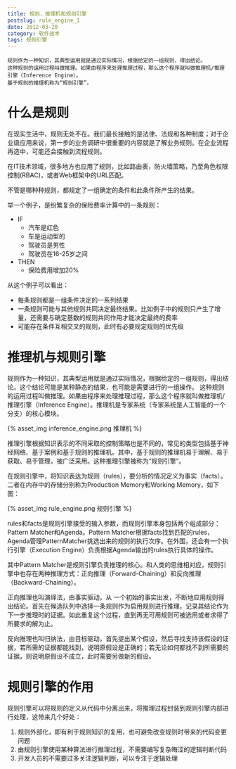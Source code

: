 ```yaml
---
title: 规则，推理机和规则引擎
postslug: rule_engine_1
date: 2012-03-20
category: 软件技术
tags: 规则引擎
---
```



    规则作为一种知识，其典型运用就是通过实际情况，根据给定的一组规则，得出结论。
    这种规则的运用过程叫做推理。如果由程序来处理推理过程，那么这个程序就叫做推理机/推理引擎（Inference Engine）。
    基于规则的推理机称为“规则引擎”。


# 什么是规则

在现实生活中，规则无处不在。我们最长接触的是法律、法规和各种制度；对于企业级应用来说，第一步的业务调研中很重要的内容就是了解业务规则。在企业流程再造中，可能还会接触到流程规则。

在IT技术领域，很多地方也应用了规则，比如路由表，防火墙策略，乃至角色权限控制(RBAC)，或者Web框架中的URL匹配。

不管是哪种种规则，都规定了一组确定的条件和此条件所产生的结果。

举一个例子，是纷繁复杂的保险费率计算中的一条规则：


- IF
  + 汽车是红色
  + 车是运动型的
  + 驾驶员是男性
  + 驾驶员在16-25岁之间
- THEN
  + 保险费用增加20%

从这个例子可以看出：

- 每条规则都是一组条件决定的一系列结果
- 一条规则可能与其他规则共同决定最终结果。比如例子中的规则只产生了增量，还需要与确定基数的规则共同作用才能决定最终的费率
- 可能存在条件互相交叉的规则，此时有必要规定规则的优先级

# 推理机与规则引擎

规则作为一种知识，其典型运用就是通过实际情况，根据给定的一组规则，得出结论。这个结论可能是某种静态的结果，也可能是需要进行的一组操作。
这种规则的运用过程叫做推理。如果由程序来处理推理过程，那么这个程序就叫做推理机/推理引擎（Inference Engine）。推理机是专家系统（专家系统是人工智能的一个分支）的核心模块。

{% asset_img inference_engine.png 推理机 %}

推理引擎根据知识表示的不同采取的控制策略也是不同的，常见的类型包括基于神经网络、基于案例和基于规则的推理机。其中，基于规则的推理机易于理解、易于获取、易于管理，被广泛采用。这种推理引擎被称为“规则引擎”。

在规则引擎中，将知识表达为规则（rules），要分析的情况定义为事实（facts）。二者在内存中的存储分别称为Production Memory和Working Memory，如下图：

{% asset_img rule_engine.png 规则引擎 %}

rules和facts是规则引擎接受的输入参数，而规则引擎本身包括两个组成部分：Pattern Matcher和Agenda。Pattern Matcher根据facts找到匹配的rules，Agenda管理PatternMatcher挑选出来的规则的执行次序。在外围，还会有一个执行引擎（Execution Engine）负责根据Agenda输出的rules执行具体的操作。

其中Pattern Matcher是规则引擎负责推理的核心。和人类的思维相对应，规则引擎中也存在两种推理方式：正向推理（Forward-Chaining）和反向推理（Backward-Chaining）。

正向推理也叫演绎法，由事实驱动，从 一个初始的事实出发，不断地应用规则得出结论。首先在候选队列中选择一条规则作为启用规则进行推理，记录其结论作为下一步推理时的证据。如此重复这个过程，直到再无可用规则可被选用或者求得了所要求的解为止。

反向推理也叫归纳法，由目标驱动，首先提出某个假设，然后寻找支持该假设的证据，若所需的证据都能找到，说明原假设是正确的；若无论如何都找不到所需要的证据，则说明原假设不成立，此时需要另做新的假设。


# 规则引擎的作用

规则引擎可以将规则的定义从代码中分离出来，将推理过程封装到规则引擎内部进行处理，这带来几个好处：

1. 规则外部化，即有利于规则知识的复用，也可避免改变规则时带来的代码变更问题
2. 由规则引擎使用某种算法进行推理过程，不需要编写复杂晦涩的逻辑判断代码
3. 开发人员的不需要过多关注逻辑判断，可以专注于逻辑处理




